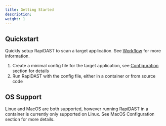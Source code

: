 ```yaml
---
title: Getting Started
description: 
weight: 1
---
```


## Quickstart
Quickly setup RapiDAST to scan a target application. See [Workflow](#workflow) for more information.

1. Create a minimal config file for the target application, see [Configuration](../02-how-tos/configuration-overview) section for details
2. Run RapiDAST with the config file, either in a container or from source code

## OS Support
Linux and MacOS are both supported, however running RapiDAST in a container is currently only supported on Linux. See MacOS Configuration section for more details.